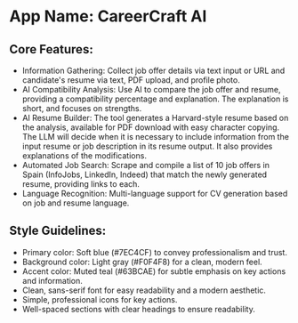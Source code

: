 # **App Name**: CareerCraft AI

## Core Features:

- Information Gathering: Collect job offer details via text input or URL and candidate's resume via text, PDF upload, and profile photo.
- AI Compatibility Analysis: Use AI to compare the job offer and resume, providing a compatibility percentage and explanation.  The explanation is short, and focuses on strengths.
- AI Resume Builder: The tool generates a Harvard-style resume based on the analysis, available for PDF download with easy character copying. The LLM will decide when it is necessary to include information from the input resume or job description in its resume output.  It also provides explanations of the modifications.
- Automated Job Search: Scrape and compile a list of 10 job offers in Spain (InfoJobs, LinkedIn, Indeed) that match the newly generated resume, providing links to each.
- Language Recognition: Multi-language support for CV generation based on job and resume language.

## Style Guidelines:

- Primary color: Soft blue (#7EC4CF) to convey professionalism and trust.
- Background color: Light gray (#F0F4F8) for a clean, modern feel.
- Accent color: Muted teal (#63BCAE) for subtle emphasis on key actions and information.
- Clean, sans-serif font for easy readability and a modern aesthetic.
- Simple, professional icons for key actions.
- Well-spaced sections with clear headings to ensure readability.